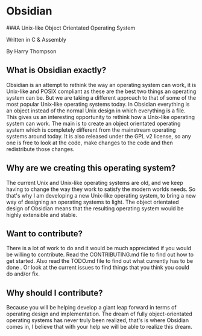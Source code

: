 # Obsidian
###A Unix-like Object Orientated Operating System

Written in C & Assembly

By Harry Thompson

## What is Obsidian exactly?
Obsidian is an attempt to rethink the way an operating system can work, it is Unix-like and POSIX compliant as these are the best two things an operating system can be. But we are taking a different approach to that of some of the most popular Unix-like operating systems today. In Obsidian everything is an object instead of the normal Unix design in which everything is a file. This gives us an interesting opportunity to rethink how a Unix-like operating system can work. The main is to create an object orientated operating system which is completely different from the mainstream operating systems around today. It is also released under the GPL v2 license, so any one is free to look at the code, make changes to the code and then redistribute those changes.

## Why are we creating this operating system?
The current Unix and Unix-like operating systems are old, and we keep having to change the way they work to satisfy the modern worlds needs.
So that's why I am developing a new Unix-like operating system, to bring a new way of designing an operating systems to light. The object orientated design of Obsidian means that the resulting operating system would be highly extensible and stable.

## Want to contribute?
There is a lot of work to do and it would be much appreciated if you would be willing to contribute. Read the CONTRIBUTING.md file to find out how to get started. Also read the TODO.md file to find out what currently has to be done . Or look at the current issues to find things that you think you could do and/or fix.

## Why should I contribute?
Because you will be helping develop a giant leap forward in terms of operating design and implementation. The dream of fully object-orientated operating systems has never truly been realized, that's is where Obsidian comes in, I believe that with your help we will be able to realize this dream.
